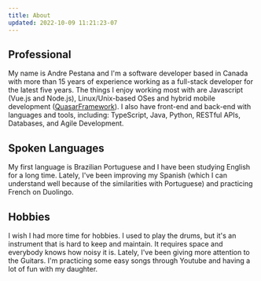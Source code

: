 ```yaml
---
title: About
updated: 2022-10-09 11:21:23-07
---
```


## Professional

My name is Andre Pestana and I'm a software developer based in Canada with more than 15 years of experience working as a full-stack developer for the latest five years. The things I enjoy working most with are Javascript (Vue.js and Node.js), Linux/Unix-based OSes and
hybrid mobile development ([QuasarFramework](https://quasar.dev/)). I also have front-end and back-end with languages and tools, including: TypeScript, Java, Python, RESTful APIs, Databases, and Agile Development.

<!-- more -->

## Spoken Languages

My first language is Brazilian Portuguese and I have been studying English for a long time. Lately, I've been improving my Spanish (which I can understand well because of the similarities with Portuguese) and practicing French on Duolingo.

## Hobbies

I wish I had more time for hobbies. I used to play the drums, but it's an instrument that is hard to keep and maintain. It requires space and everybody knows how noisy it is. Lately, I've been giving more attention to the Guitars. I'm practicing some easy songs through Youtube and having a lot of fun with my daughter.

<script setup>

</script>
